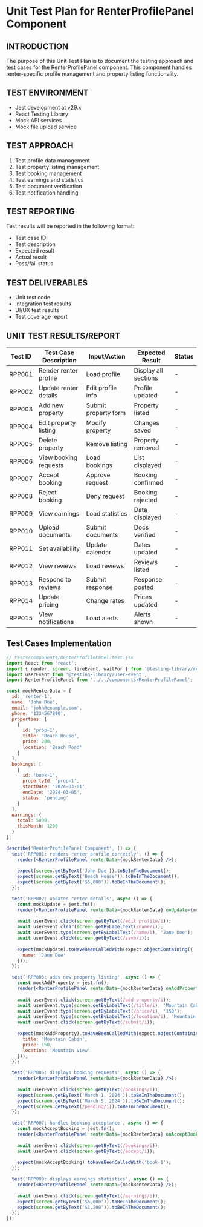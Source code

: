 # Unit Test Plan for RenterProfilePanel Component

## INTRODUCTION
The purpose of this Unit Test Plan is to document the testing approach and test cases for the RenterProfilePanel component.
This component handles renter-specific profile management and property listing functionality.

## TEST ENVIRONMENT
- Jest development at v29.x
- React Testing Library
- Mock API services
- Mock file upload service

## TEST APPROACH
1. Test profile data management
2. Test property listing management
3. Test booking management
4. Test earnings and statistics
5. Test document verification
6. Test notification handling

## TEST REPORTING
Test results will be reported in the following format:
- Test case ID
- Test description
- Expected result
- Actual result
- Pass/fail status

## TEST DELIVERABLES
- Unit test code
- Integration test results
- UI/UX test results
- Test coverage report

## UNIT TEST RESULTS/REPORT

| Test ID | Test Case Description | Input/Action | Expected Result | Status |
|---------|---------------------|--------------|-----------------|--------|
| RPP001 | Render renter profile | Load profile | Display all sections | - |
| RPP002 | Update renter details | Edit profile info | Profile updated | - |
| RPP003 | Add new property | Submit property form | Property listed | - |
| RPP004 | Edit property listing | Modify property | Changes saved | - |
| RPP005 | Delete property | Remove listing | Property removed | - |
| RPP006 | View booking requests | Load bookings | List displayed | - |
| RPP007 | Accept booking | Approve request | Booking confirmed | - |
| RPP008 | Reject booking | Deny request | Booking rejected | - |
| RPP009 | View earnings | Load statistics | Data displayed | - |
| RPP010 | Upload documents | Submit documents | Docs verified | - |
| RPP011 | Set availability | Update calendar | Dates updated | - |
| RPP012 | View reviews | Load reviews | Reviews listed | - |
| RPP013 | Respond to reviews | Submit response | Response posted | - |
| RPP014 | Update pricing | Change rates | Prices updated | - |
| RPP015 | View notifications | Load alerts | Alerts shown | - |

## Test Cases Implementation

```jsx
// tests/components/RenterProfilePanel.test.jsx
import React from 'react';
import { render, screen, fireEvent, waitFor } from '@testing-library/react';
import userEvent from '@testing-library/user-event';
import RenterProfilePanel from '../../components/RenterProfilePanel';

const mockRenterData = {
  id: 'renter-1',
  name: 'John Doe',
  email: 'john@example.com',
  phone: '1234567890',
  properties: [
    {
      id: 'prop-1',
      title: 'Beach House',
      price: 200,
      location: 'Beach Road'
    }
  ],
  bookings: [
    {
      id: 'book-1',
      propertyId: 'prop-1',
      startDate: '2024-03-01',
      endDate: '2024-03-05',
      status: 'pending'
    }
  ],
  earnings: {
    total: 5000,
    thisMonth: 1200
  }
};

describe('RenterProfilePanel Component', () => {
  test('RPP001: renders renter profile correctly', () => {
    render(<RenterProfilePanel renterData={mockRenterData} />);
    
    expect(screen.getByText('John Doe')).toBeInTheDocument();
    expect(screen.getByText('Beach House')).toBeInTheDocument();
    expect(screen.getByText('$5,000')).toBeInTheDocument();
  });

  test('RPP002: updates renter details', async () => {
    const mockUpdate = jest.fn();
    render(<RenterProfilePanel renterData={mockRenterData} onUpdate={mockUpdate} />);
    
    await userEvent.click(screen.getByText(/edit profile/i));
    await userEvent.clear(screen.getByLabelText(/name/i));
    await userEvent.type(screen.getByLabelText(/name/i), 'Jane Doe');
    await userEvent.click(screen.getByText(/save/i));
    
    expect(mockUpdate).toHaveBeenCalledWith(expect.objectContaining({
      name: 'Jane Doe'
    }));
  });

  test('RPP003: adds new property listing', async () => {
    const mockAddProperty = jest.fn();
    render(<RenterProfilePanel renterData={mockRenterData} onAddProperty={mockAddProperty} />);
    
    await userEvent.click(screen.getByText(/add property/i));
    await userEvent.type(screen.getByLabelText(/title/i), 'Mountain Cabin');
    await userEvent.type(screen.getByLabelText(/price/i), '150');
    await userEvent.type(screen.getByLabelText(/location/i), 'Mountain View');
    await userEvent.click(screen.getByText(/submit/i));
    
    expect(mockAddProperty).toHaveBeenCalledWith(expect.objectContaining({
      title: 'Mountain Cabin',
      price: 150,
      location: 'Mountain View'
    }));
  });

  test('RPP006: displays booking requests', async () => {
    render(<RenterProfilePanel renterData={mockRenterData} />);
    
    await userEvent.click(screen.getByText(/bookings/i));
    expect(screen.getByText('March 1, 2024')).toBeInTheDocument();
    expect(screen.getByText('March 5, 2024')).toBeInTheDocument();
    expect(screen.getByText(/pending/i)).toBeInTheDocument();
  });

  test('RPP007: handles booking acceptance', async () => {
    const mockAcceptBooking = jest.fn();
    render(<RenterProfilePanel renterData={mockRenterData} onAcceptBooking={mockAcceptBooking} />);
    
    await userEvent.click(screen.getByText(/bookings/i));
    await userEvent.click(screen.getByText(/accept/i));
    
    expect(mockAcceptBooking).toHaveBeenCalledWith('book-1');
  });

  test('RPP009: displays earnings statistics', async () => {
    render(<RenterProfilePanel renterData={mockRenterData} />);
    
    await userEvent.click(screen.getByText(/earnings/i));
    expect(screen.getByText('$5,000')).toBeInTheDocument();
    expect(screen.getByText('$1,200')).toBeInTheDocument();
  });
}); 